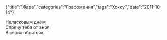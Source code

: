 {"title":"Жара","categories":"Графомания","tags":"Хокку","date":"2011-10-14"}

Неласковым днем  
Спрячу тебя от зноя  
В своих объятьях
